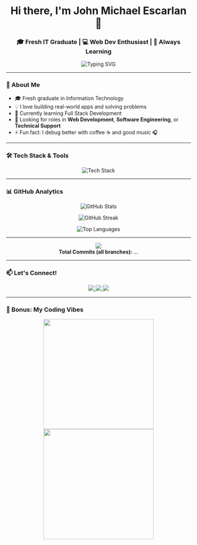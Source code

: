 <!-- HEADER -->
<h1 align="center">Hi there, I'm John Michael Escarlan 👋</h1>
<h3 align="center">🎓 Fresh IT Graduate | 💻 Web Dev Enthusiast | 🌱 Always Learning</h3>

<p align="center">
  <img src="https://readme-typing-svg.herokuapp.com?font=Fira+Code&duration=3000&pause=1000&color=F75C7E&center=true&vCenter=true&width=435&lines=I+build+cool+stuff+with+code.;Passionate+about+Web+and+Tech.;Always+open+to+opportunities+%F0%9F%9A%80" alt="Typing SVG" />
</p>

---

### 🧠 About Me
- 🎓 Fresh graduate in Information Technology  
- 💡 I love building real-world apps and solving problems  
- 🌱 Currently learning Full Stack Development  
- 💼 Looking for roles in **Web Development**, **Software Engineering**, or **Technical Support**  
- ⚡ Fun fact: I debug better with coffee ☕ and good music 🎧

---

### 🛠️ Tech Stack & Tools

<p align="center">
  <img src="https://skillicons.dev/icons?i=html,css,js,react,nodejs,mongodb,express,git,github,vscode,figma,linux&perline=8" alt="Tech Stack" />
</p>

---

### 📊 GitHub Analytics

<p align="center">
  <img src="https://github-readme-stats.vercel.app/api?username=scardogs&show_icons=true&theme=radical&count_private=true&hide=stars" alt="GitHub Stats" />
</p>

<p align="center">
  <img src="https://streak-stats.demolab.com?user=scardogs&theme=radical&date_format=M%20j%5B%2C%20Y%5D" alt="GitHub Streak" />
</p>

<p align="center">
  <img src="https://github-readme-stats.vercel.app/api/top-langs/?username=scardogs&layout=compact&theme=radical" alt="Top Languages" />
</p>

---

<!-- COMMIT_COUNT -->
<p align="center">
  <img src="https://img.shields.io/badge/🔢%20Total%20Commits-All%20Branches-informational?style=for-the-badge&color=brightgreen" />
  <br><strong>Total Commits (all branches):</strong> ...
</p>

---

### 📫 Let's Connect!

<p align="center">
  <a href="mailto:johnmichael.escarlan14@gmail.com">
    <img src="https://img.shields.io/badge/Email-D14836?style=for-the-badge&logo=gmail&logoColor=white" />
  </a>
  <a href="https://www.linkedin.com/in/YOUR-LINK-HERE" target="_blank">
    <img src="https://img.shields.io/badge/LinkedIn-0077B5?style=for-the-badge&logo=linkedin&logoColor=white" />
  </a>
  <a href="https://github.com/scardogs" target="_blank">
    <img src="https://img.shields.io/badge/GitHub-100000?style=for-the-badge&logo=github&logoColor=white" />
  </a>
</p>

---

### 🎉 Bonus: My Coding Vibes

<p align="center">
  <img src="https://media.giphy.com/media/l41K3oX6U0YFfJzAA/giphy.gif" width="300" />
  <img src="https://media.giphy.com/media/RbDKaczqWovIugyJmW/giphy.gif" width="300" />
</p>
